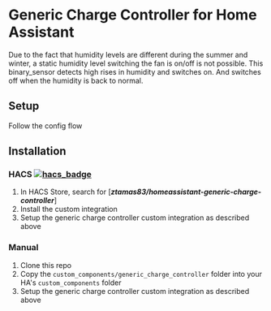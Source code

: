 
# Generic Charge Controller for Home Assistant

Due to the fact that humidity levels are different during the summer and winter, a static humidity level switching the fan is on/off is not possible. This binary_sensor detects high rises in humidity and switches on. And switches off when the humidity is back to normal.


## Setup
Follow the config flow

## Installation
### HACS [![hacs_badge](https://img.shields.io/badge/HACS-Default-orange.svg)](https://github.com/custom-components/hacs)
1. In HACS Store, search for [***ztamas83/homeassistant-generic-charge-controller***]
1. Install the custom integration
1. Setup the generic charge controller custom integration as described above

### Manual
1. Clone this repo
1. Copy the `custom_components/generic_charge_controller` folder into your HA's `custom_components` folder
1. Setup the generic charge controller custom integration as described above

